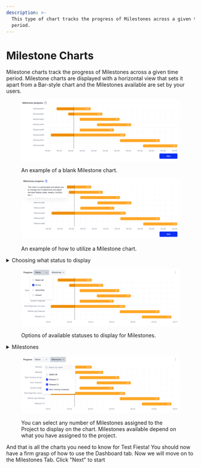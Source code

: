 ```yaml
---
description: >-
  This type of chart tracks the progress of Milestones across a given time
  period.
---
```


# Milestone Charts

Milestone charts track the progress of Milestones across a given time period. Milestone charts are displayed with a horizontal view that sets it apart from a Bar-style chart and the Milestones available are set by your users.

<figure><img src="../../../../.gitbook/assets/Milestone Chart Description_01.PNG" alt=""><figcaption><p>An example of a blank Milestone chart.</p></figcaption></figure>

<figure><img src="../../../../.gitbook/assets/Milestone Chart Description _02.PNG" alt=""><figcaption><p>An example of how to utilize a Milestone chart.</p></figcaption></figure>

<details>

<summary>Choosing what status to display</summary>

Click on the drop-down menu to display what datasets are available for the Milestone chart, the options include:

* Select All
* Active
* Upcoming
* Closed

</details>

<figure><img src="../../../../.gitbook/assets/Milestone Chart Dataset.PNG" alt=""><figcaption><p>Options of available statuses to display for Milestones.</p></figcaption></figure>

<details>

<summary>Milestones</summary>

Milestones can be selected with the drop-down menu. The options available are determined by what Milestones have been assigned to the current Project. You can choose "Select all" or any number of individual Milestones to display on the chart.

</details>

<figure><img src="../../../../.gitbook/assets/Milestone Chart Filter.PNG" alt=""><figcaption><p>You can select any number of Milestones assigned to the Project to display on the chart. Milestones available depend on what you have assigned to the project.</p></figcaption></figure>

And that is all the charts you need to know for Test Fiesta! You should now have a firm grasp of how to use the Dashboard tab. Now we will move on to the Milestones Tab. Click "Next" to start&#x20;
